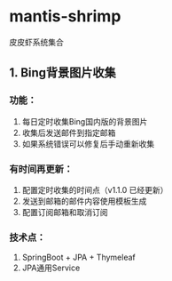 # mantis-shrimp
皮皮虾系统集合

## 1. Bing背景图片收集

### 功能：

1. 每日定时收集Bing国内版的背景图片
2. 收集后发送邮件到指定邮箱
3. 如果系统错误可以修复后手动重新收集

### 有时间再更新：

1. 配置定时收集的时间点（v1.1.0 已经更新）
2. 发送到邮箱的邮件内容使用模板生成
3. 配置订阅邮箱和取消订阅

### 技术点：

1. SpringBoot + JPA + Thymeleaf
2. JPA通用Service
